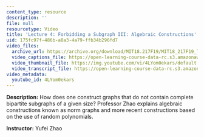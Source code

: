 ```yaml
---
content_type: resource
description: ''
file: null
resourcetype: Video
title: 'Lecture 4: Forbidding a Subgraph III: Algebraic Constructions'
uid: 175fc97f-486b-a8a3-4a79-ffb34b296fd7
video_files:
  archive_url: https://archive.org/download/MIT18.217F19/MIT18_217F19_lec04_300k.mp4
  video_captions_file: https://open-learning-course-data-rc.s3.amazonaws.com/18-217-graph-theory-and-additive-combinatorics-fall-2019/9a5962508d1f5606949ee795b15deef4_4LYom0ekars.vtt
  video_thumbnail_file: https://img.youtube.com/vi/4LYom0ekars/default.jpg
  video_transcript_file: https://open-learning-course-data-rc.s3.amazonaws.com/18-217-graph-theory-and-additive-combinatorics-fall-2019/6efcd598b747088e74c9755f27b84cb0_4LYom0ekars.pdf
video_metadata:
  youtube_id: 4LYom0ekars
---
```


**Description:** How does one construct graphs that do not contain complete bipartite subgraphs of a given size? Professor Zhao explains algebraic constructions known as norm graphs and more recent constructions based on the use of random polynomials.

**Instructor:** Yufei Zhao